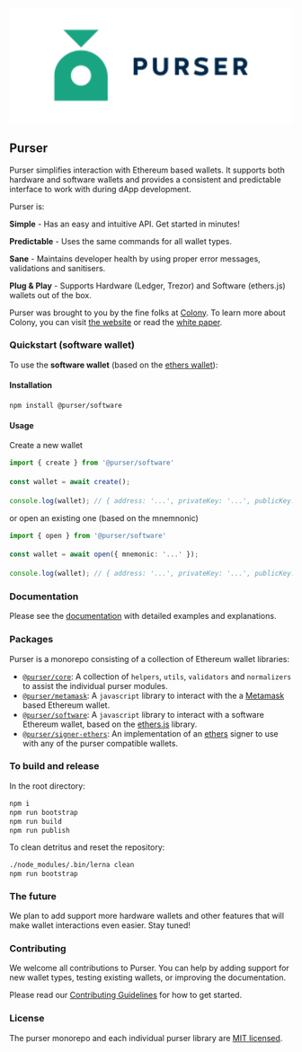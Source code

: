 <div align="center">
  <img src="media/purser_color.svg" width="600" />
</div>

## Purser

Purser simplifies interaction with Ethereum based wallets. It supports both hardware and software wallets and provides a consistent and predictable interface to work with during dApp development.

Purser is:

**Simple** - Has an easy and intuitive API. Get started in minutes!

**Predictable** - Uses the same commands for all wallet types.

**Sane** - Maintains developer health by using proper error messages, validations and sanitisers.

**Plug & Play** - Supports Hardware (Ledger, Trezor) and Software (ethers.js) wallets out of the box.

Purser was brought to you by the fine folks at [Colony](https://github.com/JoinColony). To learn more about Colony, you can visit [the website](https://colony.io/) or read the [white paper](https://colony.io/whitepaper.pdf).

### Quickstart (software wallet)

To use the **software wallet** (based on the [ethers wallet](https://github.com/ethers-io/ethers.js/)):

#### Installation

```shell
npm install @purser/software
```

#### Usage

Create a new wallet

```typescript
import { create } from '@purser/software'

const wallet = await create();

console.log(wallet); // { address: '...', privateKey: '...', publicKey: '...' }
```

or open an existing one (based on the mnemnonic)

```typescript
import { open } from '@purser/software'

const wallet = await open({ mnemonic: '...' });

console.log(wallet); // { address: '...', privateKey: '...', publicKey: '...' }
```

### Documentation

Please see the [documentation](https://joincolony.github.io/purser/) with detailed examples and explanations.

### Packages

Purser is a monorepo consisting of a collection of Ethereum wallet libraries:
- [`@purser/core`](https://github.com/JoinColony/purser/blob/master/packages/@purser/core): A collection of `helpers`, `utils`, `validators` and `normalizers` to assist the individual purser modules.
- [`@purser/metamask`](https://github.com/JoinColony/purser/blob/master/packages/@purser/metamask): A `javascript` library to interact with the a [Metamask](https://metamask.io/) based Ethereum wallet.
- [`@purser/software`](https://github.com/JoinColony/purser/blob/master/packages/@purser/software): A `javascript` library to interact with a software Ethereum wallet, based on the [ethers.js](https://github.com/ethers-io/ethers.js/) library.
- [`@purser/signer-ethers`](https://github.com/JoinColony/purser/blob/master/packages/@purser/signer-ethers): An implementation of an [ethers](https://github.com/ethers-io/ethers.js/) signer to use with any of the purser compatible wallets.

### To build and release

In the root directory:

```
npm i
npm run bootstrap
npm run build
npm run publish
```

To clean detritus and reset the repository:

```
./node_modules/.bin/lerna clean
npm run bootstrap
```

### The future

We plan to add support more hardware wallets and other features that will make wallet interactions even easier. Stay tuned!

### Contributing

We welcome all contributions to Purser. You can help by adding support for new wallet types, testing existing wallets, or improving the documentation.

Please read our [Contributing Guidelines](https://github.com/JoinColony/purser/blob/master/.github/CONTRIBUTING.md) for how to get started.

### License

The purser monorepo and each individual purser library are [MIT licensed](LICENSE).
